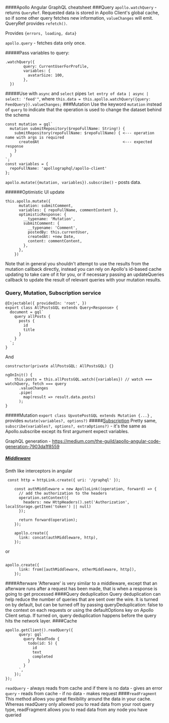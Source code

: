 ####Apollo Angular GraphQL cheatsheet
###Query
`apollo.watchQuery` - returns `QueryRef`. Requested data  is stored in Apollo Client's global cache, so if some other query fetches new information, `valueChanges` will emit.
QueryRef provides `refetch()`.
 
Provides  `{errors, loading, data}`

`apollo.query` - fetches data only once.

#####Pass variables to query:
```
.watchQuery({
        query: CurrentUserForProfile,
        variables: {
          avatarSize: 100,
        },
  })
```

#####Use with `async` and `select` pipes
 `let entry of data | async | select: 'feed'"`, where `this.data = this.apollo.watchQuery({query: FeedQuery}).valueChanges;`
###Mutation
Use the keyword `mutation` instead of `query` to indicate that the operation is used to change the dataset behind the schema
```
const mutation = gql`
  mutation submitRepository($repoFullName: String!) {
    submitRepository(repoFullName: $repoFullName) { <--- operation name with args is required
      createdAt                                     <--- expected response
    }
  }
`;
const variables = {
  repoFullName: 'apollographql/apollo-client'
};
```
`apollo.mutate({mutation, variables}).subscribe()` - posts data.

######Optimistic UI update
```
this.apollo.mutate({
      mutation: submitComment,
      variables: { repoFullName, commentContent },
      optimisticResponse: {
        __typename: 'Mutation',
        submitComment: {
          __typename: 'Comment',
          postedBy: this.currentUser,
          createdAt: +new Date,
          content: commentContent,
        },
      },
    })
```
Note that in general you shouldn't attempt to use the results from the mutation callback directly, instead you can rely on Apollo's id-based cache updating to take care of it for you, or if necessary passing an updateQueries callback to update the result of relevant queries with your mutation results.
### Query, Mutation, Subscription service
```$xslt
@Injectable({ providedIn: 'root', })
export class AllPostsGQL extends Query<Response> {
  document = gql`
    query allPosts {
      posts {
        id
        title
      }
    }
  `;
}
```
And
```
constructor(private allPostsGQL: AllPostsGQL) {}

ngOnInit() {
    this.posts = this.allPostsGQL.watch({variables}) // watch === watchQuery, fetch === query
      .valueChanges
      .pipe(
        map(result => result.data.posts)
      );
}
```
#####Mutation
`export class UpvotePostGQL extends Mutation {...}` , provides `mutate(variables?, options?)`
#####[Subscription]
Pretty same,
`subscribe(variables?, options?, extraOptions?)` - it's the same as Apollo.subscribe except its first argument expect variables.

[Subscription]: https://www.apollographql.com/docs/angular/basics/services/#subscription

GraphQL generation - https://medium.com/the-guild/apollo-angular-code-generation-7903da1f8559
##### [Middleware]
Smth like interceptors in angular
```
 const http = httpLink.create({ uri: '/graphql' });

    const authMiddleware = new ApolloLink((operation, forward) => {
      // add the authorization to the headers
      operation.setContext({
        headers: new HttpHeaders().set('Authorization', localStorage.getItem('token') || null)
      });

      return forward(operation);
    });

    apollo.create({
      link: concat(authMiddleware, http),
    });
```
or 
```

apollo.create({
      link: from([authMiddleware, otherMiddleware, http]),
    });
```

[Middleware]: https://www.apollographql.com/docs/angular/basics/network-layer/#middleware
####Afterware
'Afterware' is very similar to a middleware, except that an afterware runs after a request has been made, that is when a response is going to get processed
####Query deduplication
Query deduplication can help reduce the number of queries that are sent over the wire. It is turned on by default, but can be turned off by passing queryDeduplication: false to the context on each requests or using the defaultOptions key on Apollo Client setup. If turned on, query deduplication happens before the query hits the network layer.
####Cache
```
apollo.getClient().readQuery({
      query: gql`
        query ReadTodo {
          todo(id: 5) {
            id
            text
            completed
          }
        }
      `,
    });
});
```

`readQuery` - always reads from cache and if there is no data - gives an error
`query` - reads from cache - if no data - makes request
####`readFragment`
This method allows you great flexibility around the data in your cache. Whereas readQuery only allowed you to read data from your root query type, readFragment allows you to read data from any node you have queried
